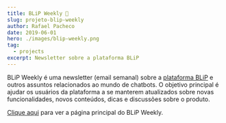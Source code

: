 ```yaml
---
title: BLiP Weekly 💙
slug: projeto-blip-weekly
author: Rafael Pacheco
date: 2019-06-01
hero: ./images/blip-weekly.png
tag:
  - projects
excerpt: Newsletter sobre a plataforma BLiP
---
```


BLiP Weekly é uma newsletter (email semanal) sobre a [plataforma BLiP](https://blip.ai/) e outros assuntos relacionados ao mundo de chatbots. O objetivo principal é ajudar os usuários da plataforma a se manterem atualizados sobre novas funcionalidades, novos conteúdos, dicas e discussões sobre o produto.

[Clique aqui](https://www.getrevue.co/profile/blip) para ver a página principal do BLiP Weekly.